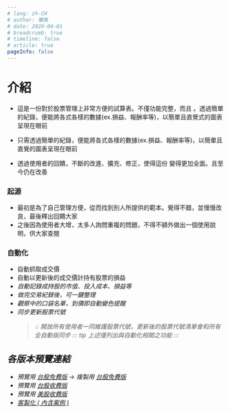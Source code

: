 ```yaml
---
# lang: zh-CH
# author: 懶魚
# date: 2020-04-01
# breadcrumb: true
# timeline: false
# article: true
pageInfo: false
---
```


# 介紹

 - 這是一份對於股票管理上非常方便的試算表。不僅功能完整，而且 <Badge text="自動化" vertical="middle"/>。透過簡單的紀錄，便能將各式各樣的數據(ex.損益、報酬率等)，以簡單且直覺式的圖表呈現在眼前

 - 只需透過簡單的紀錄，便能將各式各樣的數據(ex.損益、報酬率等)，以簡單且直覺的圖表呈現在眼前

 - 透過使用者的回饋，不斷的改進、擴充、修正，使得這份 <Badge text="全自動股票管理表" vertical="middle"/> 變得更加全面。且至今仍在改善

### 起源

 - 最初是為了自己管理方便，從而找到別人所提供的範本。覺得不錯，並慢慢改良，最後釋出回饋大家
 - 之後因為使用者大增，太多人詢問重複的問題，不得不額外做出一個使用說明，供大家查閱

### 自動化

 - 自動抓取成交價
 - 自動以更新後的成交價計持有股票的損益
 - <i class="fa-solid fa-star"/>自動記錄成持股的市值、投入成本、損益等 <Badge type="warning" text="進階功能"/>
 - 做完交易紀錄後，可一鍵整理
 - <i class="fa-solid fa-star"/>觀察中的口袋名單，到價即自動變色提醒 <Badge type="warning" text="進階功能"/>
 - 同步更新股票代號
    > 💡 開放所有使用者一同維護股票代號，更新後的股票代號清單會和所有全自動版同步
 ::: tip 上述僅列出與自動化相關之功能
 :::

## 各版本預覽連結

- 預覽用 [台股免費版](https://docs.google.com/spreadsheets/d/1ykPXyjFSCEZon7MEuOiDpEK1hdW1JQH5VGCnbtaAmDQ) →
  複製用 [台股免費版](https://docs.google.com/spreadsheets/d/1rchpA3W-BlDn8BZOhQ1uiUPnuHLb4UZ65iLzjHb-cp0)
- 預覽用 [台股收費版](https://docs.google.com/spreadsheets/d/1HQE6sgELw7jaiaUFFG-Rlf1bIdRpr4RNo1d43duKRr8)
- 預覽用 [美股收費版](https://docs.google.com/spreadsheets/d/1tRNgBzPeiY8uIptyv7b59INGh-3ffm-yWGMO9GR77ak)
- [客製化 ( 內含案例 )](/Version/客製化.md)